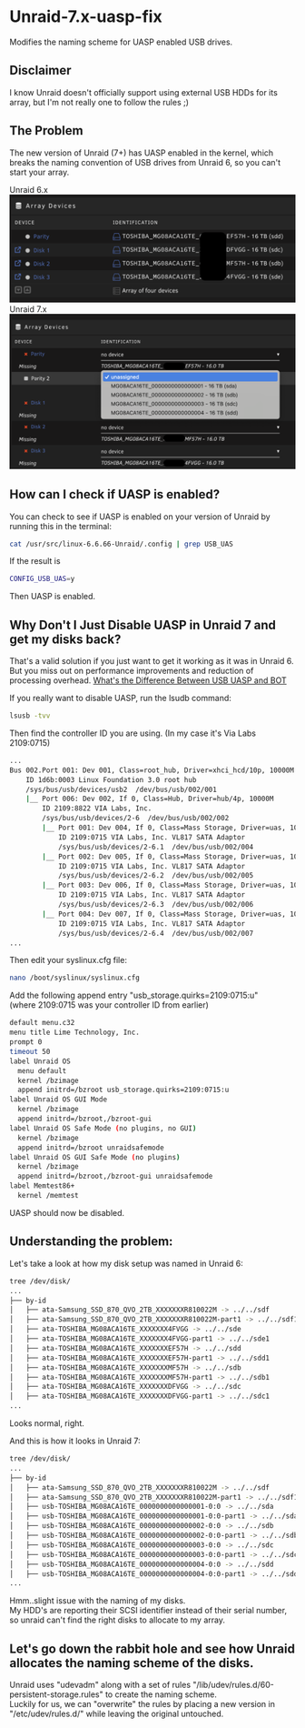 # Unraid-7.x-uasp-fix

Modifies the naming scheme for UASP enabled USB drives.

## Disclaimer

I know Unraid doesn't officially support using external USB HDDs for its array, but I'm not really one to follow the rules ;)

## The Problem

The new version of Unraid (7+) has UASP enabled in the kernel, which breaks the naming convention of USB drives from Unraid 6, so you can't start your array.

Unraid 6.x
![Unraid6](/assets/unraid6.png)
Unraid 7.x
![Unraid7](/assets/unraid7.png)

## How can I check if UASP is enabled?

You can check to see if UASP is enabled on your version of Unraid by running this in the terminal:
```sh
cat /usr/src/linux-6.6.66-Unraid/.config | grep USB_UAS
```
If the result is 
```sh
CONFIG_USB_UAS=y
```
Then UASP is enabled.

## Why Don't I Just Disable UASP in Unraid 7 and get my disks back?
That's a valid solution if you just want to get it working as it was in Unraid 6. 
But you miss out on performance improvements and reduction of processing overhead. 
[What's the Difference Between USB UASP and BOT](https://www.electronicdesign.com/technologies/embedded/article/21800348/whats-the-difference-between-usb-uasp-and-bot)

If you really want to disable UASP, run the lsudb command:

```sh
lsusb -tvv
```

Then find the controller ID you are using. (In my case it's Via Labs 2109:0715)
```sh
...
Bus 002.Port 001: Dev 001, Class=root_hub, Driver=xhci_hcd/10p, 10000M
    ID 1d6b:0003 Linux Foundation 3.0 root hub
    /sys/bus/usb/devices/usb2  /dev/bus/usb/002/001
    |__ Port 006: Dev 002, If 0, Class=Hub, Driver=hub/4p, 10000M
        ID 2109:8822 VIA Labs, Inc. 
        /sys/bus/usb/devices/2-6  /dev/bus/usb/002/002
        |__ Port 001: Dev 004, If 0, Class=Mass Storage, Driver=uas, 10000M
            ID 2109:0715 VIA Labs, Inc. VL817 SATA Adaptor
            /sys/bus/usb/devices/2-6.1  /dev/bus/usb/002/004
        |__ Port 002: Dev 005, If 0, Class=Mass Storage, Driver=uas, 10000M
            ID 2109:0715 VIA Labs, Inc. VL817 SATA Adaptor
            /sys/bus/usb/devices/2-6.2  /dev/bus/usb/002/005
        |__ Port 003: Dev 006, If 0, Class=Mass Storage, Driver=uas, 10000M
            ID 2109:0715 VIA Labs, Inc. VL817 SATA Adaptor
            /sys/bus/usb/devices/2-6.3  /dev/bus/usb/002/006
        |__ Port 004: Dev 007, If 0, Class=Mass Storage, Driver=uas, 10000M
            ID 2109:0715 VIA Labs, Inc. VL817 SATA Adaptor
            /sys/bus/usb/devices/2-6.4  /dev/bus/usb/002/007
...
```

Then edit your syslinux.cfg file:
```sh
nano /boot/syslinux/syslinux.cfg
```
Add the following append entry "usb_storage.quirks=2109:0715:u"  
(where 2109:0715 was your controller ID from earlier)

```sh
default menu.c32
menu title Lime Technology, Inc.
prompt 0
timeout 50
label Unraid OS
  menu default
  kernel /bzimage
  append initrd=/bzroot usb_storage.quirks=2109:0715:u
label Unraid OS GUI Mode
  kernel /bzimage
  append initrd=/bzroot,/bzroot-gui
label Unraid OS Safe Mode (no plugins, no GUI)
  kernel /bzimage
  append initrd=/bzroot unraidsafemode
label Unraid OS GUI Safe Mode (no plugins)
  kernel /bzimage
  append initrd=/bzroot,/bzroot-gui unraidsafemode
label Memtest86+
  kernel /memtest
```

UASP should now be disabled.

## Understanding the problem:

Let's take a look at how my disk setup was named in Unraid 6:
```sh
tree /dev/disk/
...
├── by-id
│   ├── ata-Samsung_SSD_870_QVO_2TB_XXXXXXXR810022M -> ../../sdf
│   ├── ata-Samsung_SSD_870_QVO_2TB_XXXXXXXR810022M-part1 -> ../../sdf1
│   ├── ata-TOSHIBA_MG08ACA16TE_XXXXXXX4FVGG -> ../../sde
│   ├── ata-TOSHIBA_MG08ACA16TE_XXXXXXX4FVGG-part1 -> ../../sde1
│   ├── ata-TOSHIBA_MG08ACA16TE_XXXXXXXEF57H -> ../../sdd
│   ├── ata-TOSHIBA_MG08ACA16TE_XXXXXXXEF57H-part1 -> ../../sdd1
│   ├── ata-TOSHIBA_MG08ACA16TE_XXXXXXXMF57H -> ../../sdb
│   ├── ata-TOSHIBA_MG08ACA16TE_XXXXXXXMF57H-part1 -> ../../sdb1
│   ├── ata-TOSHIBA_MG08ACA16TE_XXXXXXXDFVGG -> ../../sdc
│   ├── ata-TOSHIBA_MG08ACA16TE_XXXXXXXDFVGG-part1 -> ../../sdc1
...
```
Looks normal, right.

And this is how it looks in Unraid 7:
```sh
tree /dev/disk/
...
├── by-id
│   ├── ata-Samsung_SSD_870_QVO_2TB_XXXXXXXR810022M -> ../../sdf
│   ├── ata-Samsung_SSD_870_QVO_2TB_XXXXXXXR810022M-part1 -> ../../sdf1
│   ├── usb-TOSHIBA_MG08ACA16TE_0000000000000001-0:0 -> ../../sda
│   ├── usb-TOSHIBA_MG08ACA16TE_0000000000000001-0:0-part1 -> ../../sda1
│   ├── usb-TOSHIBA_MG08ACA16TE_0000000000000002-0:0 -> ../../sdb
│   ├── usb-TOSHIBA_MG08ACA16TE_0000000000000002-0:0-part1 -> ../../sdb1
│   ├── usb-TOSHIBA_MG08ACA16TE_0000000000000003-0:0 -> ../../sdc
│   ├── usb-TOSHIBA_MG08ACA16TE_0000000000000003-0:0-part1 -> ../../sdc1
│   ├── usb-TOSHIBA_MG08ACA16TE_0000000000000004-0:0 -> ../../sdd
│   ├── usb-TOSHIBA_MG08ACA16TE_0000000000000004-0:0-part1 -> ../../sdd1
...
```
Hmm..slight issue with the naming of my disks.  
My HDD's are reporting their SCSI identifier instead of their serial number, so unraid can't find the right disks to allocate to my array.

## Let's go down the rabbit hole and see how Unraid allocates the naming scheme of the disks.

Unraid uses "udevadm" along with a set of rules "/lib/udev/rules.d/60-persistent-storage.rules" to create the naming scheme.  
Luckily for us, we can "overwrite" the rules by placing a new version in "/etc/udev/rules.d/" while leaving the original untouched.





